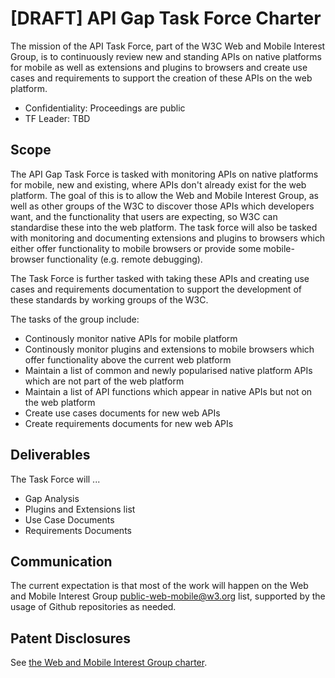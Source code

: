 # [DRAFT] API Gap Task Force Charter

The mission of the API Task Force, part of the W3C Web and Mobile Interest Group, is to continuously review new and standing APIs on native platforms for mobile as well as extensions and plugins to browsers and create use cases and requirements to support the creation of these APIs on the web platform. 

* Confidentiality: Proceedings are public
* TF Leader: TBD

## Scope

The API Gap Task Force is tasked with monitoring APIs on native platforms for mobile, new and existing, where APIs don't already exist for the web platform. The goal of this is to allow the Web and Mobile Interest Group, as well as other groups of the W3C to discover those APIs which developers want, and the functionality that users are expecting, so W3C can standardise these into the web platform. The task force will also be tasked with monitoring and documenting extensions and plugins to browsers which either offer functionality to mobile browsers or provide some mobile-browser functionality (e.g. remote debugging). 

The Task Force is further tasked with taking these APIs and creating use cases and requirements documentation to support the development of these standards by working groups of the W3C.

The tasks of the group include:

* Continously monitor native APIs for mobile platform
* Continously monitor plugins and extensions to mobile browsers which offer functionality above the current web platform
* Maintain a list of common and newly popularised native platform APIs which are not part of the web platform
* Maintain a list of API functions which appear in native APIs but not on the web platform
* Create use cases documents for new web APIs
* Create requirements documents for new web APIs

## Deliverables
The Task Force will ...

* Gap Analysis
* Plugins and Extensions list
* Use Case Documents
* Requirements Documents

## Communication
The current expectation is that most of the work will happen on the Web and Mobile Interest Group public-web-mobile@w3.org list, supported by the usage of Github repositories as needed.

## Patent Disclosures
See [the Web and Mobile Interest Group charter](http://www.w3.org/2013/07/webmobile-ig-charter.html#patentpolicy).
